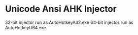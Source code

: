 # Unicode Ansi AHK Injector
32-bit injector run as AutoHotkeyA32.exe
64-bit injector run as AutoHotkeyU64.exe 
